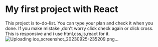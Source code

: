 # My first project with React

This project is to-do-list.
You can type your plan and check it when you done.
If you make mistake ,don't worry click check again or click cross.
This is responsive and i use html,css,js,react for it.
![Uploading ice_screenshot_20230925-235209.png…]()

